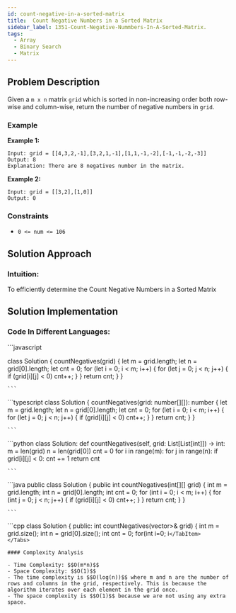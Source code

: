 ```yaml
---
id: count-negative-in-a-sorted-matrix
title:  Count Negative Numbers in a Sorted Matrix
sidebar_label: 1351-Count-Negative-Nummbers-In-A-Sorted-Matrix.
tags:
  - Array
  - Binary Search
  - Matrix
---
```


## Problem Description
Given a `m x n` matrix `grid` which is sorted in non-increasing order both row-wise and column-wise, return the number of negative numbers in `grid`.


### Example

**Example 1:**


```
Input: grid = [[4,3,2,-1],[3,2,1,-1],[1,1,-1,-2],[-1,-1,-2,-3]]
Output: 8
Explanation: There are 8 negatives number in the matrix.
```
**Example 2:**
```
Input: grid = [[3,2],[1,0]]
Output: 0
```
### Constraints

- `0 <= num <= 106`

## Solution Approach

### Intuition:

To efficiently determine the Count Negative Numbers in a Sorted Matrix
## Solution Implementation

### Code In Different Languages:

<Tabs>
  <TabItem value="JavaScript" label="JavaScript" default>
  <SolutionAuthor name="@Ishitamukherjee2004"/>
   ```javascript
    
class Solution {
    countNegatives(grid) {
        let m = grid.length;
        let n = grid[0].length;
        let cnt = 0;
        for (let i = 0; i < m; i++) {
            for (let j = 0; j < n; j++) {
                if (grid[i][j] < 0) cnt++;
            }
        }
        return cnt;
    }
}

    ```

  </TabItem>
  <TabItem value="TypeScript" label="TypeScript">
  <SolutionAuthor name="@Ishitamukherjee2004"/> 
   ```typescript
    class Solution {
    countNegatives(grid: number[][]): number {
        let m = grid.length;
        let n = grid[0].length;
        let cnt = 0;
        for (let i = 0; i < m; i++) {
            for (let j = 0; j < n; j++) {
                if (grid[i][j] < 0) cnt++;
            }
        }
        return cnt;
    }
}



    ```

  </TabItem>
  <TabItem value="Python" label="Python"> 
  <SolutionAuthor name="@Ishitamukherjee2004"/>
   ```python
    class Solution:
    def countNegatives(self, grid: List[List[int]]) -> int:
        m = len(grid)
        n = len(grid[0])
        cnt = 0
        for i in range(m):
            for j in range(n):
                if grid[i][j] < 0:
                    cnt += 1
        return cnt



    ```

  </TabItem>
  <TabItem value="Java" label="Java">
  <SolutionAuthor name="@Ishitamukherjee2004"/>
   ```java
    public class Solution {
    public int countNegatives(int[][] grid) {
        int m = grid.length;
        int n = grid[0].length;
        int cnt = 0;
        for (int i = 0; i < m; i++) {
            for (int j = 0; j < n; j++) {
                if (grid[i][j] < 0) cnt++;
            }
        }
        return cnt;
    }
}


    ```

  </TabItem>
  <TabItem value="C++" label="C++">
  <SolutionAuthor name="@Ishitamukherjee2004"/>
   ```cpp
class Solution {
public:
    int countNegatives(vector<vector<int>>& grid) {
        int m = grid.size();
        int n = grid[0].size();
        int cnt = 0;
        for(int i=0; i<m; i++){
            for(int j=0; j<n; j++){
                if(grid[i][j]<0) cnt++;
            }
        }
        return cnt;
    }
};

```
</TabItem> 
</Tabs>

#### Complexity Analysis

- Time Complexity: $$O(m*n)$$
- Space Complexity: $$O(1)$$
- The time complexity is $$O(log(n))$$ where m and n are the number of rows and columns in the grid, respectively. This is because the algorithm iterates over each element in the grid once.
- The space complexity is $$O(1)$$ because we are not using any extra space.